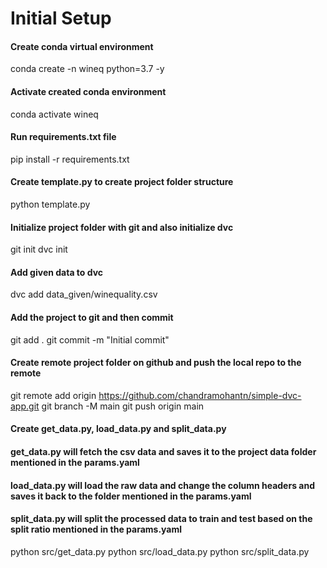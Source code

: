 # Initial Setup

#### Create conda virtual environment
conda create -n wineq python=3.7 -y

#### Activate created conda environment
conda activate wineq

#### Run requirements.txt file
pip install -r requirements.txt

#### Create template.py to create project folder structure
python template.py

#### Initialize project folder with git and also initialize dvc
git init
dvc init

#### Add given data to dvc
dvc add data_given/winequality.csv

#### Add the project to git and then commit
git add .
git commit -m "Initial commit"

#### Create remote project folder on github and push the local repo to the remote
git remote add origin https://github.com/chandramohantn/simple-dvc-app.git
git branch -M main
git push origin main

#### Create get_data.py, load_data.py and split_data.py
#### get_data.py will fetch the csv data and saves it to the project data folder mentioned in the params.yaml
#### load_data.py will load the raw data and change the column headers and saves it back to the folder mentioned in the params.yaml
#### split_data.py will split the processed data to train and test based on the split ratio mentioned in the params.yaml
python src/get_data.py
python src/load_data.py
python src/split_data.py


